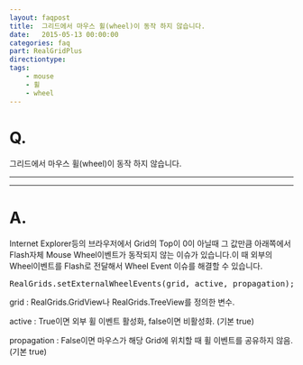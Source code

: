 ```yaml
---
layout: faqpost
title:  그리드에서 마우스 휠(wheel)이 동작 하지 않습니다.
date:   2015-05-13 00:00:00
categories: faq
part: RealGridPlus
directiontype:
tags:
    - mouse
    - 휠
    - wheel
---
```


# Q.

그리드에서 마우스 휠(wheel)이 동작 하지 않습니다.

---
***

# A.

Internet Explorer등의 브라우저에서 Grid의 Top이 0이 아닐때 그 값만큼 아래쪽에서 Flash자체 Mouse Wheel이벤트가 동작되지 않는 이슈가 있습니다.이 때 외부의 Wheel이벤트를 Flash로 전달해서 Wheel Event 이슈를 해결할 수 있습니다.

<pre class="prettyprint">
RealGrids.setExternalWheelEvents(grid, active, propagation);
</pre>

grid 
:	RealGrids.GridView나 RealGrids.TreeView를 정의한 변수.  

active 
:	True이면 외부 휠 이벤트 활성화, false이면 비활성화. (기본 true)  

propagation 
:	False이면 마우스가 해당 Grid에 위치할 때 휠 이벤트를 공유하지 않음. (기본 true)  